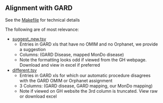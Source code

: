 ## Alignment with GARD

See the [Makefile](Makefile) for technical details

The following are of most relevance:

 * [suggest_new.tsv](suggest_new.tsv)
    * Entries in GARD xls that have no OMIM and no Orphanet, we provide a suggestion
    * Columns: (GARD Disease, mapped MonDo disease)
    * Note the formatting looks odd if viewed from the GH webpage. Download and view in excel if preferred
 * [different.tsv](different.tsv)
    * Entries in GARD xls for which our automatic procedure disagrees with the GARD OMIM or Orphanet assignment
    * 3 Columns: (GARD disease, GARD mapping, our MonDo mapping)
    * Note if viewed on GH website the 3rd column is truncated. View raw or download excel
